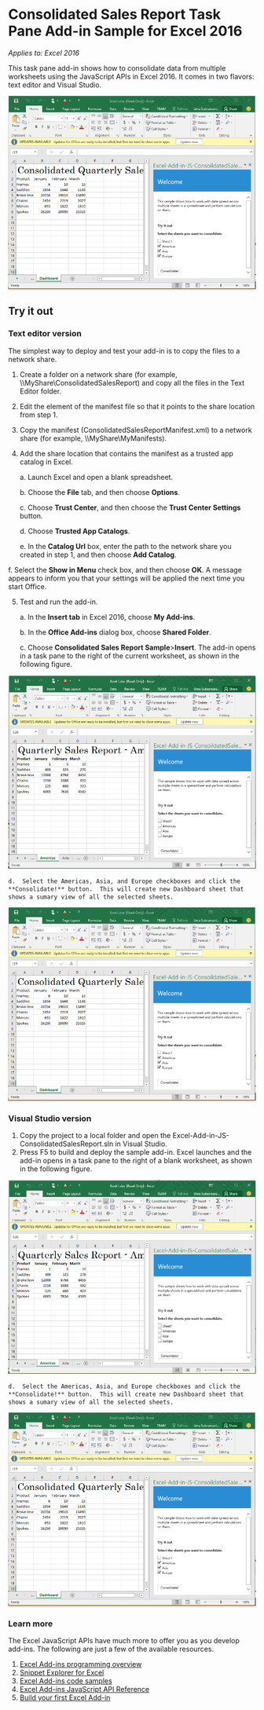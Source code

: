 # Consolidated Sales Report Task Pane Add-in Sample for Excel 2016

_Applies to: Excel 2016_

This task pane add-in shows how to consolidate data from multiple worksheets using the JavaScript APIs in Excel 2016. It comes in two flavors: text editor and Visual Studio.

![Consolidated Sales Report Sample](images/ConsolidatedSalesReport_report.PNG)

## Try it out
### Text editor version

The simplest way to deploy and test your add-in is to copy the files to a network share.

1.  Create a folder on a network share (for example, \\\MyShare\ConsolidatedSalesReport) and copy all the files in the Text Editor folder. 
2.  Edit the <SourceLocation> element of the manifest file so that it points to the share location from step 1. 
3.  Copy the manifest (ConsolidatedSalesReportManifest.xml) to a network share (for example, \\\MyShare\MyManifests).
4.  Add the share location that contains the manifest as a trusted app catalog in Excel.

    a.  Launch Excel and open a blank spreadsheet.  
    
    b.  Choose the **File** tab, and then choose **Options**.
    
    c.  Choose **Trust Center**, and then choose the **Trust Center Settings** button.
    
    d.  Choose **Trusted App Catalogs**.
    
    e.  In the **Catalog Url** box, enter the path to the network share you created in step 1, and then choose **Add Catalog**.
    
   f.  Select the **Show in Menu** check box, and then choose **OK**. A message appears to inform you that your settings will be applied the next time you start Office. 
        
5.  Test and run the add-in. 

    a.  In the **Insert tab** in Excel 2016, choose **My Add-ins**. 
    
    b.  In the **Office Add-ins** dialog box, choose **Shared Folder**.
    
    c.  Choose **Consolidated Sales Report Sample**>**Insert**. The add-in opens in a task pane to the right of the current worksheet, as shown in the following figure. 
        
   ![Consolidated Sales Report Sample](images/ConsolidatedSalesReport_taskpane.PNG)

    d.  Select the Americas, Asia, and Europe checkboxes and click the **Consolidate!** button.  This will create new Dashboard sheet that shows a sumary view of all the selected sheets. 
        
  ![Consolidated Sales Report Sample](images/ConsolidatedSalesReport_report.PNG)

### Visual Studio version
1.  Copy the project to a local folder and open the Excel-Add-in-JS-ConsolidatedSalesReport.sln in Visual Studio.
2.  Press F5 to build and deploy the sample add-in. Excel launches and the add-in opens in a task pane to the right of a blank worksheet, as shown in the following figure. 
        
   ![Consolidated Sales Report Sample](images/ConsolidatedSalesReport_taskpane.PNG)

    d.  Select the Americas, Asia, and Europe checkboxes and click the **Consolidate!** button.  This will create new Dashboard sheet that shows a sumary view of all the selected sheets. 
        
  ![Consolidated Sales Report Sample](images/ConsolidatedSalesReport_report.PNG)


### Learn more

The Excel JavaScript APIs have much more to offer you as you develop add-ins. The following are just a few of the available resources. 

1.  [Excel Add-ins programming overview](https://github.com/OfficeDev/office-js-docs/blob/master/excel/excel-add-ins-programming-overview.md)
2.  [Snippet Explorer for Excel](http://officesnippetexplorer.azurewebsites.net/#/snippets/excel)
3.  [Excel Add-ins code samples](https://github.com/OfficeDev/office-js-docs/blob/master/excel/excel-add-ins-code-samples.md) 
4.  [Excel Add-ins JavaScript API Reference](https://github.com/OfficeDev/office-js-docs/blob/master/excel/excel-add-ins-javascript-reference.md)
5.  [Build your first Excel Add-in](https://github.com/OfficeDev/office-js-docs/blob/master/excel/build-your-first-excel-add-in.md)